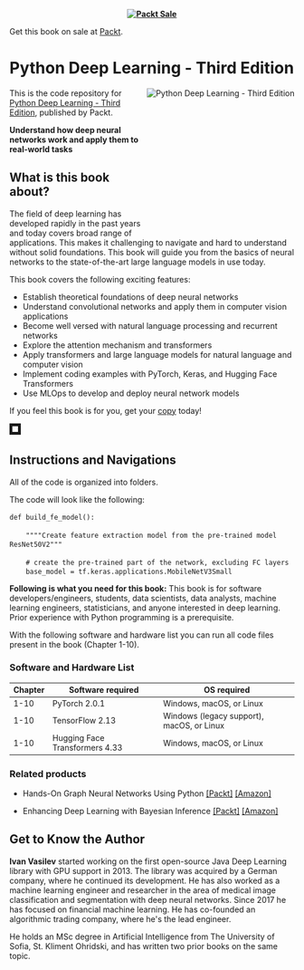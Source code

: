 
<b><p align='center'>[![Packt Sale](https://static.packt-cdn.com/assets/images/image.jpeg)](https://www.packtpub.com/)</p></b>Get this book on sale at [Packt](https://www.packtpub.com/).

# Python Deep Learning - Third Edition

<a href="https://www.packtpub.com/product/python-deep-learning-third-edition/9781837638505"><img src="https://content.packt.com/B19627/cover_image_small.jpg" alt="Python Deep Learning - Third Edition" height="256px" align="right"></a>

This is the code repository for [Python Deep Learning - Third Edition](https://www.packtpub.com/product/python-deep-learning-third-edition/9781837638505), published by Packt.

**Understand how deep neural networks work and apply them to real-world tasks**

## What is this book about?

The field of deep learning has developed rapidly in the past years and today covers broad range of applications. This makes it challenging to navigate and hard to understand without solid foundations. This book will guide you from the basics of neural networks to the state-of-the-art large language models in use today.

This book covers the following exciting features: 
* Establish theoretical foundations of deep neural networks
* Understand convolutional networks and apply them in computer vision applications
* Become well versed with natural language processing and recurrent networks
* Explore the attention mechanism and transformers
* Apply transformers and large language models for natural language and computer vision
* Implement coding examples with PyTorch, Keras, and Hugging Face Transformers
* Use MLOps to develop and deploy neural network models 

If you feel this book is for you, get your [copy](https://www.amazon.com/Python-Deep-Learning-techniques-architectures/dp/1837638500) today!

<a href="https://www.packtpub.com/product/python-deep-learning-third-edition/9781837638505"><img src="https://raw.githubusercontent.com/PacktPublishing/GitHub/master/GitHub.png" alt="https://www.packtpub.com/" border="5" /></a>

## Instructions and Navigations
All of the code is organized into folders.

The code will look like the following:
```
def build_fe_model():

    """"Create feature extraction model from the pre-trained model ResNet50V2"""

    # create the pre-trained part of the network, excluding FC layers
    base_model = tf.keras.applications.MobileNetV3Small
```
**Following is what you need for this book:**
This book is for software developers/engineers, students, data scientists, data analysts, machine learning engineers, statisticians, and anyone interested in deep learning. Prior experience with Python programming is a prerequisite.

With the following software and hardware list you can run all code files present in the book (Chapter 1-10).

### Software and Hardware List

| Chapter  | Software required                                                                    | OS required                        |
| -------- | -------------------------------------------------------------------------------------| -----------------------------------|
|  	1-10	   |                   PyTorch 2.0.1                  			  | Windows, macOS, or Linux | 		
|  	1-10	   |                         TensorFlow 2.13            			  | Windows (legacy support), macOS, or Linux | 		
|  	1-10	   |                   Hugging Face Transformers 4.33                  			  | Windows, macOS, or Linux | 		


### Related products <Other books you may enjoy>
* Hands-On Graph Neural Networks Using Python  [[Packt]](https://www.packtpub.com/product/hands-on-graph-neural-networks-using-python/9781804617526) [[Amazon]](https://www.amazon.com/Hands-Graph-Neural-Networks-Python/dp/1804617520/ref=sr_1_1?keywords=Hands-On+Graph+Neural+Networks+Using+Python&s=books&sr=1-1)
  
* Enhancing Deep Learning with Bayesian Inference [[Packt]](https://www.packtpub.com/product/enhancing-deep-learning-with-bayesian-inference/9781803246888) [[Amazon]](https://www.amazon.com/Enhancing-Deep-Learning-Bayesian-Inference/dp/180324688X/ref=sr_1_1?keywords=Enhancing+Deep+Learning+with+Bayesian+Inference&s=books&sr=1-1)
  
## Get to Know the Author
**Ivan Vasilev** started working on the first open-source Java Deep Learning library with GPU support in 2013. The library was acquired by a German company, where he continued its development. He has also worked as a machine learning engineer and researcher in the area of medical image classification and segmentation with deep neural networks. Since 2017 he has focused on financial machine learning. He has co-founded an algorithmic trading company, where he's the lead engineer.

He holds an MSc degree in Artificial Intelligence from The University of Sofia, St. Kliment Ohridski, and has written two prior books on the same topic.
